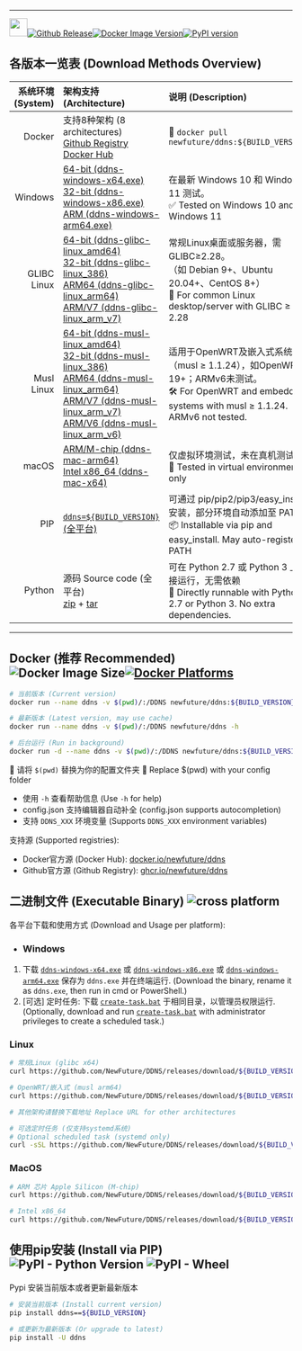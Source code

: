 
---

[<img src="https://ddns.newfuture.cc/doc/img/ddns.svg" height="32px"/>](https://ddns.newfuture.cc)[![Github Release](https://img.shields.io/github/v/tag/newfuture/ddns?include_prereleases&filter=${BUILD_VERSION}&style=for-the-badge&logo=github&label=DDNS&color=success)](https://github.com/NewFuture/DDNS/releases/${BUILD_VERSION})[![Docker Image Version](https://img.shields.io/docker/v/newfuture/ddns/${BUILD_VERSION}?label=Docker&logo=docker&style=for-the-badge)](https://hub.docker.com/r/newfuture/ddns/tags?name=${BUILD_VERSION})[![PyPI version](https://img.shields.io/pypi/v/ddns/${BUILD_VERSION}?logo=python&style=for-the-badge)](https://pypi.org/project/ddns/${BUILD_VERSION})

## 各版本一览表 (Download Methods Overview)

| 系统环境 (System) | 架构支持 (Architecture) | 说明 (Description) |
| ---------: |:------------------- |:---------|
| Docker | 支持8种架构 (8 architectures) <br> [Github Registry](https://ghcr.io/newfuture/ddns) <br> [Docker Hub](https://hub.docker.com/r/newfuture/ddns) | 🚀 `docker pull newfuture/ddns:${BUILD_VERSION}` |
| Windows | [64-bit (ddns-windows-x64.exe)](https://github.com/NewFuture/DDNS/releases/download/${BUILD_VERSION}/ddns-windows-x64.exe) <br> [32-bit (ddns-windows-x86.exe)](https://github.com/NewFuture/DDNS/releases/download/${BUILD_VERSION}/ddns-windows-x86.exe) <br> [ARM (ddns-windows-arm64.exe)](https://github.com/NewFuture/DDNS/releases/download/${BUILD_VERSION}/ddns-windows-arm64.exe) | 在最新 Windows 10 和 Windows 11 测试。 <br> ✅ Tested on Windows 10 and Windows 11 |
| GLIBC Linux | [64-bit (ddns-glibc-linux_amd64)](https://github.com/NewFuture/DDNS/releases/download/${BUILD_VERSION}/ddns-glibc-linux_amd64)<br> [32-bit (ddns-glibc-linux_386)](https://github.com/NewFuture/DDNS/releases/download/${BUILD_VERSION}/ddns-glibc-linux_386) <br> [ARM64 (ddns-glibc-linux_arm64)](https://github.com/NewFuture/DDNS/releases/download/${BUILD_VERSION}/ddns-glibc-linux_arm64)<br> [ARM/V7 (ddns-glibc-linux_arm_v7)](https://github.com/NewFuture/DDNS/releases/download/${BUILD_VERSION}/ddns-glibc-linux_arm_v7) | 常规Linux桌面或服务器，需GLIBC≥2.28。<br>（如 Debian 9+、Ubuntu 20.04+、CentOS 8+）<br> 🐧 For common Linux desktop/server with GLIBC ≥ 2.28 |
| Musl Linux | [64-bit (ddns-musl-linux_amd64)](https://github.com/NewFuture/DDNS/releases/download/${BUILD_VERSION}/ddns-musl-linux_amd64) <br> [32-bit (ddns-musl-linux_386)](https://github.com/NewFuture/DDNS/releases/download/${BUILD_VERSION}/ddns-musl-linux_386) <br> [ARM64 (ddns-musl-linux_arm64)](https://github.com/NewFuture/DDNS/releases/download/${BUILD_VERSION}/ddns-musl-linux_arm64)<br> [ARM/V7 (ddns-musl-linux_arm_v7)](https://github.com/NewFuture/DDNS/releases/download/${BUILD_VERSION}/ddns-musl-linux_arm_v7) <br> [ARM/V6 (ddns-musl-linux_arm_v6)](https://github.com/NewFuture/DDNS/releases/download/${BUILD_VERSION}/ddns-musl-linux_arm_v6) | 适用于OpenWRT及嵌入式系统（musl ≥ 1.1.24），如OpenWRT 19+；ARMv6未测试。<br> 🛠️ For OpenWRT and embedded systems with musl ≥ 1.1.24. ARMv6 not tested. |
| macOS | [ARM/M-chip (ddns-mac-arm64)](https://github.com/NewFuture/DDNS/releases/download/${BUILD_VERSION}/ddns-mac-arm64) <br> [Intel x86_64 (ddns-mac-x64)](https://github.com/NewFuture/DDNS/releases/download/${BUILD_VERSION}/ddns-mac-x64) | 仅虚拟环境测试，未在真机测试 <br> 🍎 Tested in virtual environments only |
| PIP | [`ddns=${BUILD_VERSION}` (全平台)](https://pypi.org/project/ddns/${BUILD_VERSION}) | 可通过 pip/pip2/pip3/easy_install 安装，部分环境自动添加至 PATH。<br> 📦 Installable via pip and easy_install. May auto-register in PATH |
| Python | 源码 Source code (全平台)<br> [zip](https://github.com/NewFuture/DDNS/archive/refs/tags/${BUILD_VERSION}.zip) + [tar](https://github.com/NewFuture/DDNS/archive/refs/tags/${BUILD_VERSION}.tar) | 可在 Python 2.7 或 Python 3 上直接运行，无需依赖 <br> 🐍 Directly runnable with Python 2.7 or Python 3. No extra dependencies. |

---

## Docker (推荐 Recommended)  ![Docker Image Size](https://img.shields.io/docker/image-size/newfuture/ddns/${BUILD_VERSION}?style=social)[![Docker Platforms](https://img.shields.io/badge/arch-amd64%20%7C%20arm64%20%7C%20arm%2Fv7%20%7C%20arm%2Fv6%20%7C%20ppc64le%20%7C%20s390x%20%7C%20386%20%7C%20mips64le-blue?logo=docker&style=social)](https://hub.docker.com/r/newfuture/ddns)

```bash
# 当前版本 (Current version)
docker run --name ddns -v $(pwd)/:/DDNS newfuture/ddns:${BUILD_VERSION} -h

# 最新版本 (Latest version, may use cache)
docker run --name ddns -v $(pwd)/:/DDNS newfuture/ddns -h

# 后台运行 (Run in background)
docker run -d --name ddns -v $(pwd)/:/DDNS newfuture/ddns:${BUILD_VERSION}
```
📁 请将 `$(pwd)` 替换为你的配置文件夹
📖 Replace $(pwd) with your config folder

* 使用 `-h` 查看帮助信息 (Use `-h` for help)
* config.json 支持编辑器自动补全 (config.json supports autocompletion)
* 支持 `DDNS_XXX` 环境变量 (Supports `DDNS_XXX` environment variables)

支持源 (Supported registries):

* Docker官方源 (Docker Hub): [docker.io/newfuture/ddns](https://hub.docker.com/r/newfuture/ddns)
* Github官方源 (Github Registry): [ghcr.io/newfuture/ddns](https://github.com/NewFuture/DDNS/pkgs/container/ddns)

## 二进制文件 (Executable Binary) ![cross platform](https://img.shields.io/badge/system-Windows_%7C%20Linux_%7C%20MacOS-success.svg?style=social)

各平台下载和使用方式 (Download and Usage per platform):

* ### Windows

1. 下载 [`ddns-windows-x64.exe`](https://github.com/NewFuture/DDNS/releases/download/${BUILD_VERSION}/ddns-windows-x64.exe) 或 [`ddns-windows-x86.exe`](https://github.com/NewFuture/DDNS/releases/download/${BUILD_VERSION}/ddns-windows-x86.exe) 或 [`ddns-windows-arm64.exe`](https://github.com/NewFuture/DDNS/releases/download/${BUILD_VERSION}/ddns-windows-arm64.exe) 保存为 `ddns.exe` 并在终端运行. 
(Download the binary, rename it as `ddns.exe`, then run in cmd or PowerShell.)
2. [可选] 定时任务: 下载 [`create-task.bat`](https://github.com/NewFuture/DDNS/releases/download/${BUILD_VERSION}/create-task.bat) 于相同目录，以管理员权限运行.
(Optionally, download and run [`create-task.bat`](https://github.com/NewFuture/DDNS/releases/download/${BUILD_VERSION}/create-task.bat) with administrator privileges to create a scheduled task.)

### Linux

```bash
# 常规Linux (glibc x64)
curl https://github.com/NewFuture/DDNS/releases/download/${BUILD_VERSION}/ddns-glibc-linux_amd64 -#SLo ddns && chmod +x ddns

# OpenWRT/嵌入式 (musl arm64)
curl https://github.com/NewFuture/DDNS/releases/download/${BUILD_VERSION}/ddns-musl-linux_arm64 -#SLo ddns && chmod +x ddns

# 其他架构请替换下载地址 Replace URL for other architectures

# 可选定时任务 (仅支持systemd系统)
# Optional scheduled task (systemd only)
curl -sSL https://github.com/NewFuture/DDNS/releases/download/${BUILD_VERSION}/create-task.sh | bash
```

### MacOS

```sh
# ARM 芯片 Apple Silicon (M-chip)
curl https://github.com/NewFuture/DDNS/releases/download/${BUILD_VERSION}/ddns-mac-arm64 -#SLo ddns && chmod +x ddns

# Intel x86_64
curl https://github.com/NewFuture/DDNS/releases/download/${BUILD_VERSION}/ddns-mac-x64 -#SLo ddns && chmod +x ddns
```

## 使用pip安装 (Install via PIP) ![PyPI - Python Version](https://img.shields.io/pypi/pyversions/ddns/${BUILD_VERSION}.svg?style=social) ![PyPI - Wheel](https://img.shields.io/pypi/wheel/ddns/${BUILD_VERSION}.svg?style=social)

Pypi 安装当前版本或者更新最新版本

```sh
# 安装当前版本 (Install current version)
pip install ddns==${BUILD_VERSION}

# 或更新为最新版本 (Or upgrade to latest)
pip install -U ddns
```
